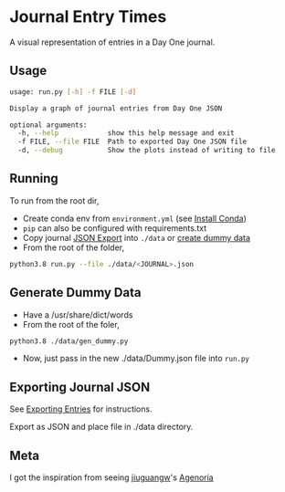# Journal Entry Times

A visual representation of entries in a Day One journal.

## Usage

```bash
usage: run.py [-h] -f FILE [-d]

Display a graph of journal entries from Day One JSON

optional arguments:
  -h, --help            show this help message and exit
  -f FILE, --file FILE  Path to exported Day One JSON file
  -d, --debug           Show the plots instead of writing to file
```

## Running

To run from the root dir,

-   Create conda env from `environment.yml` (see [Install Conda](https://conda.io/projects/conda/en/latest/user-guide/install/index.html))
-   `pip` can also be configured with requirements.txt
-   Copy journal [JSON Export](#exporting-journal-json) into `./data` or [create dummy data](#generate-dummy-data)
-   From the root of the folder,

```bash
python3.8 run.py --file ./data/<JOURNAL>.json
```

## Generate Dummy Data

-   Have a /usr/share/dict/words
-   From the root of the foler,

```bash
python3.8 ./data/gen_dummy.py
```

-   Now, just pass in the new ./data/Dummy.json file into `run.py`

## Exporting Journal JSON

See [Exporting Entries](https://help.dayoneapp.com/en/articles/440668-exporting-entries) for instructions.

Export as JSON and place file in ./data directory.

## Meta

I got the inspiration from seeing [jiuguangw](https://github.com/jiuguangw/)'s [Agenoria](https://github.com/jiuguangw/Agenoria)
